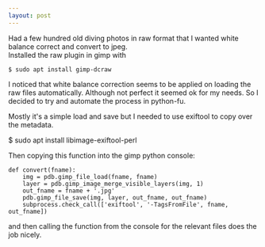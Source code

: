```yaml
---
layout: post
---
```

Had a few hundred old diving photos in raw format that I wanted white balance correct and convert to jpeg.  
Installed the raw plugin in gimp with 

    $ sudo apt install gimp-dcraw

I noticed that white balance correction seems to be applied on loading the raw files automatically.
Although not perfect it seemed ok for my needs.  So I decided to try and automate the process in
python-fu.

Mostly it's a simple load and save but I needed to use exiftool to copy over the metadata.

$ sudo apt install libimage-exiftool-perl

Then copying this function into the gimp python console:

    def convert(fname):
        img = pdb.gimp_file_load(fname, fname)
        layer = pdb.gimp_image_merge_visible_layers(img, 1)
        out_fname = fname + '.jpg'
        pdb.gimp_file_save(img, layer, out_fname, out_fname)
        subprocess.check_call(['exiftool', '-TagsFromFile', fname, out_fname])

and then calling the function from the console for the relevant files does the job nicely.
